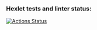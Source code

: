 ### Hexlet tests and linter status:
[![Actions Status](https://github.com/prStudentka/frontend-project-44/actions/workflows/hexlet-check.yml/badge.svg)](https://github.com/prStudentka/frontend-project-44/actions)